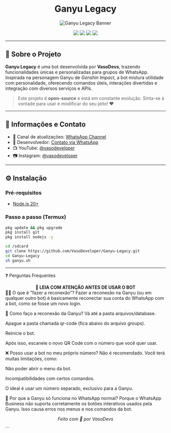 <h1 align="center">Ganyu Legacy</h1>

<p align="center">
  <img src="https://github.com/user-attachments/assets/13191227-75db-4b79-a7ba-02ea2bc4299d" alt="Ganyu Legacy Banner" />
</p>

<p align="center">
  <img src="https://img.shields.io/badge/Versão-Beta-blueviolet" />
  <img src="https://img.shields.io/badge/Node.js-20%2B-green" />
  <img src="https://img.shields.io/badge/Status-Em%20Desenvolvimento-orange" />
  <img src="https://img.shields.io/badge/Licença-MIT-blue" />
</p>

---

## 🐐 Sobre o Projeto

**Ganyu Legacy** é uma bot desenvolvida por **VasoDevs**, trazendo funcionalidades únicas e personalizadas para grupos de WhatsApp. Inspirada na personagem Ganyu de *Genshin Impact*, a bot mistura utilidade com personalidade, oferecendo comandos úteis, interações divertidas e integração com diversos serviços e APIs.

> Este projeto é **open-source** e está em constante evolução. Sinta-se à vontade para usar e modificar do seu jeito! ❤️

---

## 📡 Informações e Contato

- 🔔 Canal de atualizações: [WhatsApp Channel](https://whatsapp.com/channel/0029VazENEHKWEKwxNVdGk2s)  
- 📱 Desenvolvedor: [Contato via WhatsApp](https://wa.me/5521986007988)  
- 📺 YouTube: [@vasodeveloper](https://youtube.com/@vasodeveloper)  
- 📷 Instagram: [@vasodeveloper](https://www.instagram.com/vasodeveloper/)

---

## ⚙️ Instalação

### Pré-requisitos

- [Node.js 20+](https://nodejs.org/)

### Passo a passo (Termux)

```bash
pkg update && pkg upgrade
pkg install git
pkg install nodejs -y

cd /sdcard
git clone https://github.com/VasoDeveloper/Ganyu-Legacy.git
cd Ganyu-Legacy
sh ganyu.sh
```
---
❓ Perguntas Frequentes
<div align="center"> <strong>📌 LEIA COM ATENÇÃO ANTES DE USAR O BOT</strong> </div>
👩‍💻 O que é "fazer a reconexão"?
Fazer a reconexão na Ganyu (ou em qualquer outro bot) é basicamente reconectar sua conta do WhatsApp com a bot, como se fosse um novo login.

🐐 Como faço a reconexão da Ganyu?
Vá até a pasta arquivos/database.

Apague a pasta chamada qr-code (fica abaixo do arquivo groups).

Reinicie o bot.

Após isso, escaneie o novo QR Code com o número que você quer usar.

❌ Posso usar a bot no meu próprio número?
Não é recomendado. Você terá muitas limitações, como:

Não poder abrir o menu da bot.

Incompatibilidades com certos comandos.

O ideal é usar um número separado, exclusivo para a Ganyu.

📲 Por que a Ganyu só funciona no WhatsApp normal?
Porque o WhatsApp Business não suporta corretamente os botões interativos usados pela Ganyu. Isso causa erros nos menus e nos comandos da bot.

<p align="center"><i>Feito com 💙 por VasoDevs</i></p> ```
